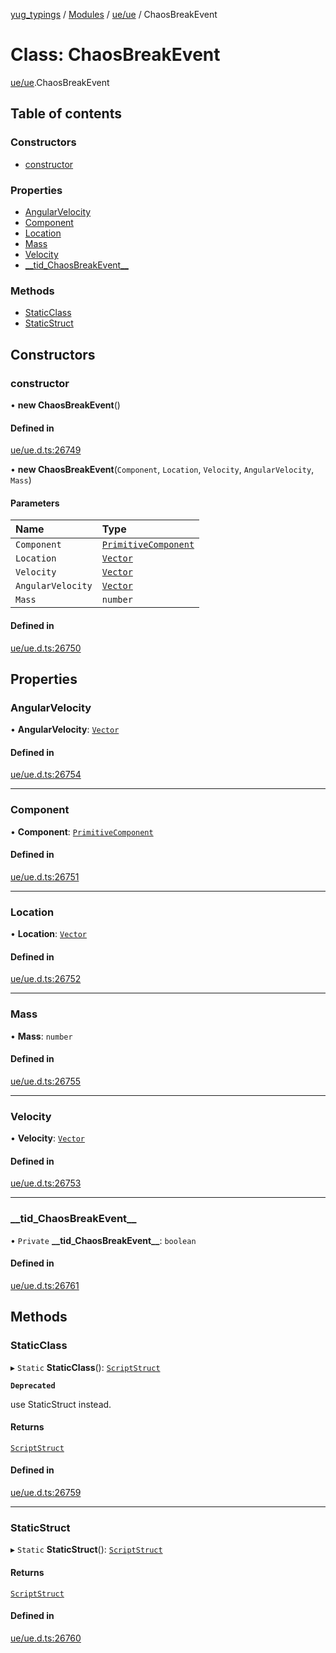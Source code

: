 [yug_typings](../README.md) / [Modules](../modules.md) / [ue/ue](../modules/ue_ue.md) / ChaosBreakEvent

# Class: ChaosBreakEvent

[ue/ue](../modules/ue_ue.md).ChaosBreakEvent

## Table of contents

### Constructors

- [constructor](ue_ue.ChaosBreakEvent.md#constructor)

### Properties

- [AngularVelocity](ue_ue.ChaosBreakEvent.md#angularvelocity)
- [Component](ue_ue.ChaosBreakEvent.md#component)
- [Location](ue_ue.ChaosBreakEvent.md#location)
- [Mass](ue_ue.ChaosBreakEvent.md#mass)
- [Velocity](ue_ue.ChaosBreakEvent.md#velocity)
- [\_\_tid\_ChaosBreakEvent\_\_](ue_ue.ChaosBreakEvent.md#__tid_chaosbreakevent__)

### Methods

- [StaticClass](ue_ue.ChaosBreakEvent.md#staticclass)
- [StaticStruct](ue_ue.ChaosBreakEvent.md#staticstruct)

## Constructors

### constructor

• **new ChaosBreakEvent**()

#### Defined in

[ue/ue.d.ts:26749](https://github.com/YugMetaverse/yug_typings/blob/b7d9b19/ue/ue.d.ts#L26749)

• **new ChaosBreakEvent**(`Component`, `Location`, `Velocity`, `AngularVelocity`, `Mass`)

#### Parameters

| Name | Type |
| :------ | :------ |
| `Component` | [`PrimitiveComponent`](ue_ue.PrimitiveComponent.md) |
| `Location` | [`Vector`](ue_ue_s.Vector.md) |
| `Velocity` | [`Vector`](ue_ue_s.Vector.md) |
| `AngularVelocity` | [`Vector`](ue_ue_s.Vector.md) |
| `Mass` | `number` |

#### Defined in

[ue/ue.d.ts:26750](https://github.com/YugMetaverse/yug_typings/blob/b7d9b19/ue/ue.d.ts#L26750)

## Properties

### AngularVelocity

• **AngularVelocity**: [`Vector`](ue_ue_s.Vector.md)

#### Defined in

[ue/ue.d.ts:26754](https://github.com/YugMetaverse/yug_typings/blob/b7d9b19/ue/ue.d.ts#L26754)

___

### Component

• **Component**: [`PrimitiveComponent`](ue_ue.PrimitiveComponent.md)

#### Defined in

[ue/ue.d.ts:26751](https://github.com/YugMetaverse/yug_typings/blob/b7d9b19/ue/ue.d.ts#L26751)

___

### Location

• **Location**: [`Vector`](ue_ue_s.Vector.md)

#### Defined in

[ue/ue.d.ts:26752](https://github.com/YugMetaverse/yug_typings/blob/b7d9b19/ue/ue.d.ts#L26752)

___

### Mass

• **Mass**: `number`

#### Defined in

[ue/ue.d.ts:26755](https://github.com/YugMetaverse/yug_typings/blob/b7d9b19/ue/ue.d.ts#L26755)

___

### Velocity

• **Velocity**: [`Vector`](ue_ue_s.Vector.md)

#### Defined in

[ue/ue.d.ts:26753](https://github.com/YugMetaverse/yug_typings/blob/b7d9b19/ue/ue.d.ts#L26753)

___

### \_\_tid\_ChaosBreakEvent\_\_

• `Private` **\_\_tid\_ChaosBreakEvent\_\_**: `boolean`

#### Defined in

[ue/ue.d.ts:26761](https://github.com/YugMetaverse/yug_typings/blob/b7d9b19/ue/ue.d.ts#L26761)

## Methods

### StaticClass

▸ `Static` **StaticClass**(): [`ScriptStruct`](ue_ue.ScriptStruct.md)

**`Deprecated`**

use StaticStruct instead.

#### Returns

[`ScriptStruct`](ue_ue.ScriptStruct.md)

#### Defined in

[ue/ue.d.ts:26759](https://github.com/YugMetaverse/yug_typings/blob/b7d9b19/ue/ue.d.ts#L26759)

___

### StaticStruct

▸ `Static` **StaticStruct**(): [`ScriptStruct`](ue_ue.ScriptStruct.md)

#### Returns

[`ScriptStruct`](ue_ue.ScriptStruct.md)

#### Defined in

[ue/ue.d.ts:26760](https://github.com/YugMetaverse/yug_typings/blob/b7d9b19/ue/ue.d.ts#L26760)
